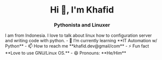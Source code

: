 <h1 align="center">Hi 👋, I'm Khafid</h1>
<h3 align="center">Pythonista and Linuxer</h3>
I am from Indonesia. I love to talk about linux how to configuration server and writing code with python.
- 🌱 I’m currently learning **IT Automation w/ Python**
- 📫 How to reach me **khafid.dev@gmail/com**
- ⚡ Fun fact **Love to use GNU/Linux OS.**
- 😄 Pronouns: **He/Him**
